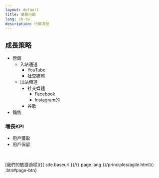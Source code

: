 ```yaml
---
layout: default
title: 業務行銷
lang: zh-tw
description: 行銷流程
---
```




## 成長策略

* 營銷
  * 入站通道
    * YouTube
    * 社交媒體
  * 出站頻道
    * 社交媒體
      * Facebook
      * Instagram的
    * 谷歌
* 銷售

### 增長KPI

* 用戶獲取
* 用戶保留

<br>

[我們的敏捷過程]({{ site.baseurl }}/{{ page.lang }}/principles/agile.html){: .btn#page-btn}

